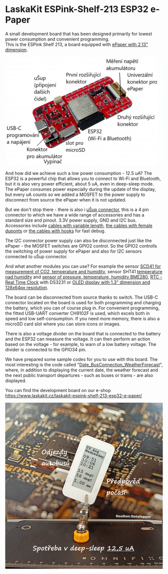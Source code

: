 # LaskaKit ESPink-Shelf-213 ESP32 e-Paper 

A small development board that has been designed primarily for lowest power consumption and convenient programming.</br>
This is the ESPink Shelf 213, a board equipped with [ePaper with 2.13" dimension](https://www.laskakit.cz/good-display-gdey0213b74-2-13--250x122-epaper-displej/).</br>

![Description](https://github.com/LaskaKit/ESPink-Shelf/blob/main/img/ESP32-Shelf-213_desc.JPG)

And how did we achieve such a low power consumption - 12.5 uA? The ESP32 is a powerful chip that allows you to connect to Wi-Fi and Bluetooth, but it is also very power efficient, about 5 uA, even in deep-sleep mode.
The ePaper consumes power especially during the update of the display, but every uA counts so we added a MOSFET to the power supply to disconnect from source the ePaper when it is not updated.

But we don't stop there - there is also i [uŠup connector](https://blog.laskakit.cz/predstavujeme-univerzalni-konektor-pro-propojeni-modulu-a-cidel-%CE%BCsup/), this is a 4 pin connector to which we have a wide range of accessories and has a standard size and pinout. 3.3V power supply, GND and I2C bus. Accessories include [cables with variable length](https://www.laskakit.cz/--sup--stemma-qt--qwiic-jst-sh-4-pin-kabel-10cm/), [the cables with female duponts](https://www.laskakit.cz/--sup--stemma-qt--qwiic-jst-sh-4-pin-kabel-dupont-samice/) or [the cables with hooks](https://www.laskakit.cz/--sup--stemma-qt--qwiic-jst-sh-4-pin-kabel-s-testovacim-hackem/) for fast debug.  </br>

The I2C connector power supply can also be disconnected just like the ePaper - the MOSFET switches are GPIO2 control.
So the GPIO2 controlls the switching of power supply for ePaper and also for I2C sensors connected to uŠup connector. 

And what another modules you can use? For example the sensor [SCD41 for measurement of CO2, temperature and humidity](https://www.laskakit.cz/laskakit-scd41-senzor-co2--teploty-a-vlhkosti-vzduchu/), sensor SHT41 [temperature nad humidity](https://www.laskakit.cz/laskakit-sht40-senzor-teploty-a-vlhkosti-vzduchu/) and [sensor of pressure, temperature, humidity BME280](https://www.laskakit.cz/arduino-senzor-tlaku--teploty-a-vlhkosti-bme280/), [RTC - Real Time Clock](https://www.laskakit.cz/laskakit-ds3231-orig--rtc-hodiny-realneho-casu/) with DS3231 or [OLED display with 1.3" dimension and 128x64px resolution](https://www.laskakit.cz/laskakit-oled-displej-128x64-1-3--i2c/?variantId=11903).

The board can be disconnected from source thanks to switch. The USB-C connector located on the board is used for both programming and charging the battery, which you can of course plug in. 
For convenient programming, the fitted USB-UART converter CH9102F is used, which excels both in speed and low self-consumption.
If you need more memory, there is also a microSD card slot where you can store icons or images. 

There is also a voltage divider on the board that is connected to the battery and the ESP32 can measure the voltage. It can then perform an action based on the voltage - for example, to warn of a low battery voltage. The divider is connected to the GPIO34 pin.

We have prepared some sample codes for you to use with this board. The most interesting is the code called "[Date_BusConnection_WeatherForecast](https://github.com/LaskaKit/ESPink-Shelf/tree/main/SW/Date_BusConnection_WeatherForecast)", where, in addition to displaying the current date, the weather forecast and the next public transport departures - such as buses or trams - are also displayed. 

You can find the development board on our e-shop https://www.laskakit.cz/laskakit-espink-shelf-213-esp32-e-paper/

![Bus](https://github.com/LaskaKit/ESPink-Shelf/blob/main/SW/Date_BusConnection_WeatherForecast/Date_BusConnection_WeatherForecast.jpg)
